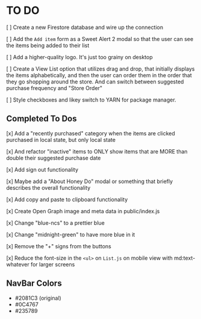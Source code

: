 # TO DO

[ ] Create a new Firestore database and wire up the connection

[ ] Add the `Add item` form as a Sweet Alert 2 modal so that the user can see the items being added to their list

[ ] Add a higher-quality logo. It's just too grainy on desktop

[ ] Create a View List option that utilizes drag and drop, that initially displays the items alphabetically, and then the user can order them in the order that they go shopping around the store. And can switch between suggested purchase frequency and "Store Order"

[ ] Style checkboxes and likey switch to YARN for package manager.

## Completed To Dos

[x] Add a "recently purchased" category when the items are clicked purchased in local state, but only local state

[x] And refactor "inactive" items to ONLY show items that are MORE than double their suggested purchase date

[x] Add sign out functionality

[x] Maybe add a "About Honey Do" modal or something that briefly describes the overall functionality

[x] Add copy and paste to clipboard functionality

[x] Create Open Graph image and meta data in public/index.js

[x] Change "blue-ncs" to a prettier blue

[x] Change "midnight-green" to have more blue in it

[x] Remove the "+" signs from the buttons

[x] Reduce the font-size in the `<ul>` on `List.js` on mobile view with md:text-whatever for larger screens

## NavBar Colors

- #2081C3 (original)
- #0C4767
- #235789
